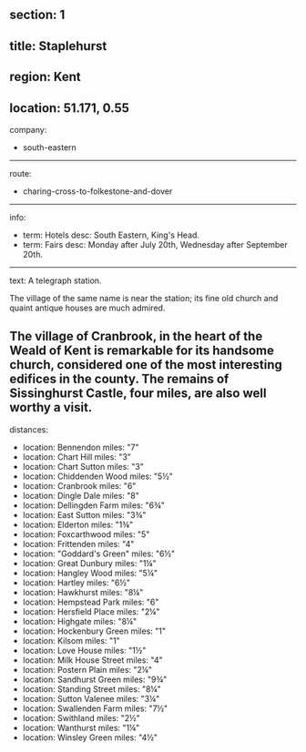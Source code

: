 section: 1
----
title: Staplehurst
----
region: Kent
----
location: 51.171, 0.55
----
company:
- south-eastern
----
route:
- charing-cross-to-folkestone-and-dover
----
info:
- term: Hotels
  desc: South Eastern, King's Head.
- term: Fairs
  desc: Monday after July 20th, Wednesday after September 20th.
----
text: A telegraph station.

The village of the same name is near the station; its fine old church and quaint antique houses are much admired.

The village of Cranbrook, in the heart of the Weald of Kent is remarkable for its handsome church, considered one of the most interesting edifices in the county. The remains of Sissinghurst Castle, four miles, are also well worthy a visit.
----
distances:
- location: Bennendon
  miles: "7"
- location: Chart Hill
  miles: "3"
- location: Chart Sutton
  miles: "3"
- location: Chiddenden Wood
  miles: "5½"
- location: Cranbrook
  miles: "6"
- location: Dingle Dale
  miles: "8"
- location: Dellingden Farm
  miles: "6¾"
- location: East Sutton
  miles: "3¾"
- location: Elderton
  miles: "1¾"
- location: Foxcarthwood
  miles: "5"
- location: Frittenden
  miles: "4"
- location: "Goddard's Green"
  miles: "6½"
- location: Great Dunbury
  miles: "1¼"
- location: Hangley Wood
  miles: "5¼"
- location: Hartley
  miles: "6½"
- location: Hawkhurst
  miles: "8¼"
- location: Hempstead Park
  miles: "6"
- location: Hersfield Place
  miles: "2¼"
- location: Highgate
  miles: "8¼"
- location: Hockenbury Green
  miles: "1"
- location: Kilsom
  miles: "1"
- location: Love House
  miles: "1½"
- location: Milk House Street
  miles: "4"
- location: Postern Plain
  miles: "2¼"
- location: Sandhurst Green
  miles: "9¾"
- location: Standing Street
  miles: "8¼"
- location: Sutton Valenee
  miles: "3¼"
- location: Swallenden Farm
  miles: "7½"
- location: Swithland
  miles: "2½"
- location: Wanthurst
  miles: "1¼"
- location: Winsley Green
  miles: "4½"
